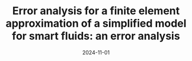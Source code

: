 ---
title: "Error analysis for a finite element approximation of a simplified model for smart fluids: an error analysis"
collection: talks
type: "Talk"
permalink: /talks/2024-11-talk-27
venue: "‘(Non)local (non)linear Workshop’ at the Charles University in Prague"
date: 2024-11-01
location: "Prague,  Czech Republic"
status: "upcoming" 
---